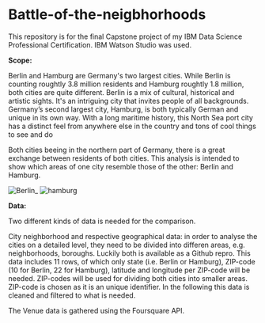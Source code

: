 # Battle-of-the-neigbhorhoods

This repository is for the final Capstone project of my IBM Data Science Professional Certification. IBM Watson Studio was used.

<b>Scope:</b> 

Berlin and Hamburg are Germany's two largest cities. While Berlin is counting roughtly 3.8 million residents and Hamburg roughtly 1.8 million, both cities are quite different. Berlin is a mix of cultural, historical and artistic sights. It's an intriguing city that invites people of all backgrounds. Germany’s second largest city, Hamburg, is both typically German and unique in its own way. With a long maritime history, this North Sea port city has a distinct feel from anywhere else in the country and tons of cool things to see and do

Both cities beeing in the northern part of Germany, there is a great exchange between residents of both cities. This analysis is intended to show which areas of one city resemble those of the other: Berlin and Hamburg.

![Berlin_](https://user-images.githubusercontent.com/69117755/118125794-b92d9b80-b3f7-11eb-8808-bfde3ebdfd94.png)
![hamburg](https://user-images.githubusercontent.com/69117755/118125790-b7fc6e80-b3f7-11eb-8a35-0383479ba4fe.png)

<b>Data:</b>

Two different kinds of data is needed for the comparison.

City neighborhood and respective geographical data: in order to analyse the cities on a detailed level, they need to be divided into differen areas, e.g. neighborhoods, boroughs. Luckily both is available as a Github repro. This data includes 11 rows, of which only state (i.e. Berlin or Hamburg), ZIP-code (10 for Berlin, 22 for Hamburg), latitude and longitude per ZIP-code will be needed. ZIP-codes will be used for dividing both cities into smaller areas. ZIP-code is chosen as it is an unique identifier. In the following this data is cleaned and filtered to what is needed.

The Venue data is gathered using the Foursquare API.
